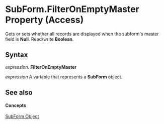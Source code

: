 
# SubForm.FilterOnEmptyMaster Property (Access)

Gets or sets whether all records are displayed when the subform's master field is  **Null**. Read/write **Boolean**.


## Syntax

 _expression_. **FilterOnEmptyMaster**

 _expression_ A variable that represents a **SubForm** object.


## See also


#### Concepts


[SubForm Object](60f961fa-dcf4-e1d1-8c50-9e88963f9dec.md)
